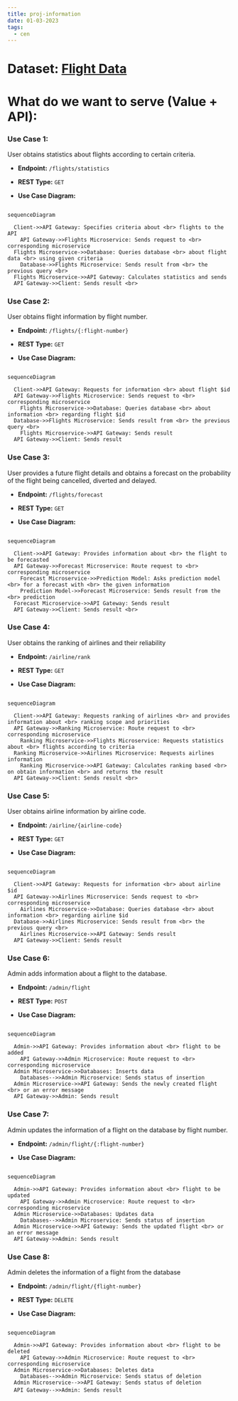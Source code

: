 ```yaml
---
title: proj-information
date: 01-03-2023
tags:
  - cen
---
```


# Dataset: [Flight Data](https://www.kaggle.com/datasets/robikscube/flight-delay-dataset-20182022?select=Combined_Flights_2022.csv)

# What do we want to serve (Value + API):

### **Use Case 1:** 

User obtains statistics about flights according to certain criteria.

- **Endpoint:** `/flights/statistics`

- **REST Type:** `GET`

- **Use Case Diagram:**
```mermaid

sequenceDiagram

  Client->>API Gateway: Specifies criteria about <br> flights to the API
	API Gateway->>Flights Microservice: Sends request to <br> corresponding microservice
  Flights Microservice->>Database: Queries database <br> about flight data <br> using given criteria
	Database->>Flights Microservice: Sends result from <br> the previous query <br>
  Flights Microservice->>API Gateway: Calculates statistics and sends
  API Gateway->>Client: Sends result <br>

```

### **Use Case 2:** 

User obtains flight information by flight number.

- **Endpoint:** `/flights/{:flight-number}`

- **REST Type:** `GET`

- **Use Case Diagram:**
```mermaid

sequenceDiagram

  Client->>API Gateway: Requests for information <br> about flight $id
  API Gateway->>Flights Microservice: Sends request to <br> corresponding microservice
	Flights Microservice->>Database: Queries database <br> about information <br> regarding flight $id
  Database->>Flights Microservice: Sends result from <br> the previous query <br>
	Flights Microservice->>API Gateway: Sends result
  API Gateway->>Client: Sends result

```

### **Use Case 3:** 

User provides a future flight details and obtains a forecast on the probability of the flight being cancelled, diverted and delayed.

- **Endpoint:** `/flights/forecast`

- **REST Type:** `GET`

- **Use Case Diagram:**
```mermaid

sequenceDiagram

  Client->>API Gateway: Provides information about <br> the flight to be forecasted
  API Gateway->>Forecast Microservice: Route request to <br> corresponding microservice
	Forecast Microservice->>Prediction Model: Asks prediction model <br> for a forecast with <br> the given information
	Prediction Model->>Forecast Microservice: Sends result from the <br> prediction
  Forecast Microservice->>API Gateway: Sends result
  API Gateway->>Client: Sends result <br>

```

### **Use Case 4:** 

User obtains the ranking of airlines and their reliability

- **Endpoint:** `/airline/rank`

- **REST Type:** `GET`

- **Use Case Diagram:**
```mermaid

sequenceDiagram

  Client->>API Gateway: Requests ranking of airlines <br> and provides information about <br> ranking scope and priorities
  API Gateway->>Ranking Microservice: Route request to <br> corresponding microservice
	Ranking Microservice->>Flights Microservice: Requests statistics about <br> flights according to criteria
  Ranking Microservice->>Airlines Microservice: Requests airlines information
	Ranking Microservice->>API Gateway: Calculates ranking based <br> on obtain information <br> and returns the result
  API Gateway->>Client: Sends result <br>

```

### **Use Case 5:** 

User obtains airline information by airline code.

- **Endpoint:** `/airline/{airline-code}`

- **REST Type:** `GET`

- **Use Case Diagram:**
```mermaid

sequenceDiagram

  Client->>API Gateway: Requests for information <br> about airline $id
  API Gateway->>Airlines Microservice: Sends request to <br> corresponding microservice
	Airlines Microservice->>Database: Queries database <br> about information <br> regarding airline $id
  Database->>Airlines Microservice: Sends result from <br> the previous query <br>
	Airlines Microservice->>API Gateway: Sends result
  API Gateway->>Client: Sends result

```

### **Use Case 6:**

Admin adds information about a flight to the database.

- **Endpoint:** `/admin/flight`
  
- **REST Type:** `POST`
  
- **Use Case Diagram:**
```mermaid

sequenceDiagram

  Admin->>API Gateway: Provides information about <br> flight to be added
	API Gateway->>Admin Microservice: Route request to <br> corresponding microservice
  Admin Microservice->>Databases: Inserts data
	Databases-->>Admin Microservice: Sends status of insertion
  Admin Microservice->>API Gateway: Sends the newly created flight <br> or an error message
  API Gateway->>Admin: Sends result

```

### **Use Case 7:**

Admin updates the information of a flight on the database by flight number.

- **Endpoint:** `/admin/flight/{:flight-number}`
  
- **Use Case Diagram:**
```mermaid

sequenceDiagram

  Admin->>API Gateway: Provides information about <br> flight to be updated
	API Gateway->>Admin Microservice: Route request to <br> corresponding microservice
  Admin Microservice->>Databases: Updates data
	Databases-->>Admin Microservice: Sends status of insertion
  Admin Microservice->>API Gateway: Sends the updated flight <br> or an error message
  API Gateway->>Admin: Sends result

```

### **Use Case 8:**

Admin deletes the information of a flight from the database

- **Endpoint:** `/admin/flight/{flight-number}`
  
- **REST Type:** `DELETE`

- **Use Case Diagram:**
```mermaid

sequenceDiagram

  Admin->>API Gateway: Provides information about <br> flight to be deleted
	API Gateway->>Admin Microservice: Route request to <br> corresponding microservice
  Admin Microservice->>Databases: Deletes data
	Databases-->>Admin Microservice: Sends status of deletion
  Admin Microservice-->>API Gateway: Sends status of deletion
  API Gateway-->>Admin: Sends resultㅤ

```